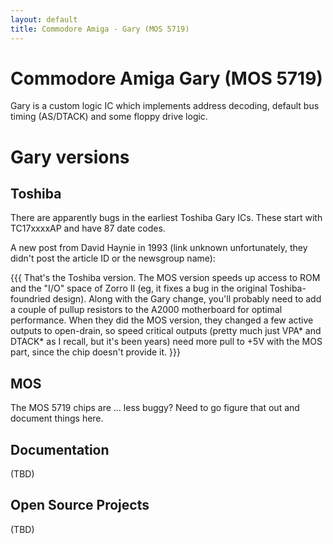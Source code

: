 ```yaml
---
layout: default
title: Commodore Amiga - Gary (MOS 5719)
---
```


# Commodore Amiga Gary (MOS 5719)

Gary is a custom logic IC which implements address decoding, default
bus timing (AS/DTACK) and some floppy drive logic.

# Gary versions

## Toshiba

There are apparently bugs in the earliest Toshiba Gary ICs.
These start with TC17xxxxAP and have 87 date codes.

A new post from David Haynie in 1993 (link unknown unfortunately,
they didn't post the article ID or the newsgroup name):

{{{
That's the Toshiba version.  The MOS version speeds up access to ROM and the
"I/O" space of Zorro II (eg, it fixes a bug in the original Toshiba-foundried
design).  Along with the Gary change, you'll probably need to add a couple of
pullup resistors to the A2000 motherboard for optimal performance.  When they
did the MOS version, they changed a few active outputs to open-drain, so speed
critical outputs (pretty much just VPA* and DTACK* as I recall, but it's been
years) need more pull to +5V with the MOS part, since the chip doesn't provide
it.
}}}

## MOS

The MOS 5719 chips are ... less buggy?  Need to go figure that out
and document things here.

## Documentation

(TBD)

## Open Source Projects

(TBD)


